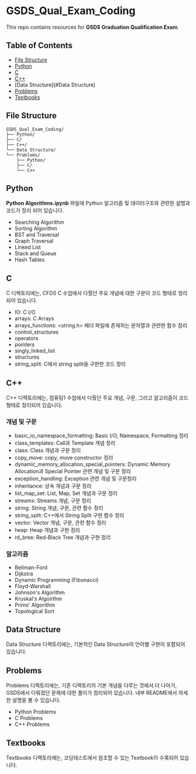 # GSDS_Qual_Exam_Coding

This repo contains resources for **GSDS Graduation Qualification Exam**.

## Table of Contents

- [File Structure](#file-structure)
- [Python](#python)
- [C](#c)
- [C++](#c-1)
- [Data Structure](#Data Structure)
- [Problems](#problems)
- [Textbooks](#textbooks)

## File Structure
```plaintext
GSDS_Qual_Exam_Coding/
├── Python/
├── C/
├── C++/
└── Data Structure/
└── Problems/
    ├── Python/
    ├── C/
    └── C++
```

## Python
**Python Algorithms.ipynb** 파일에 Python 알고리즘 및 데이터구조와 관련한 설명과 코드가 정리 되어 있습니다.
- Searching Algorithm
- Sorting Algorithm
- BST and Traversal
- Graph Traversal
- Linked List
- Stack and Queue
- Hash Tables

## C

C 디렉토리에는, CFDS C 수업에서 다뤘던 주요 개념에 대한 구문이 코드 형태로 정리되어 있습니다.
- IO: C I/O
- arrays: C Arrays
- arrays_functions: <string.h> 헤더 파일에 존재하는 문자열과 관련한 함수 정리
- control_structures
- operators
- pointers
- singly_linked_list
- structures
- string_split: C에서 string split을 구현한 코드 정리

## C++

C++ 디렉토리에는, 컴퓨팅1 수업에서 다뤘던 주요 개념, 구문, 그리고 알고리즘이 코드 형태로 정리되어 있습니다.

### 개념 및 구문
- basic_io_namespace_formatting: Basic I/O, Namespace, Formatting 정리
- class_templates: Call과 Template 개념 정리
- class: Class 개념과 구문 정리
- copy_move: copy, move constructor 정리
- dynamic_memory_allocation_special_pointers: Dynamic Memory Allocation과 Special Pointer 관련 개념 및 구문 정리
- exception_handling: Exception 관련 개념 및 구문정리
- inheritance: 상속 개념과 구문 정리
- list_map_set: List, Map, Set 개념과 구문 정리
- streams: Streams 개념, 구문 정리
- string: String 개념, 구문, 관련 함수 정리
- string_split: C++에서 String Split 구현 함수 정리
- vector: Vector 개념, 구문, 관련 함수 정리
- heap: Heap 개념과 구현 정리
- rd_bree: Red-Black Tree 개념과 구현 정리

### 알고리즘
- Bellman-Ford
- Dijkstra
- Dynamic Programming (Fibonacci)
- Floyd-Warshall
- Johnson's Algorithm
- Kruskal's Algoirthm
- Prims' Algorithm
- Topological Sort

## Data Structure

Data Structure 디렉토리에는, 기본적인 Data Structure의 언어별 구현이 포함되어 있습니다.

## Problems

Problems 디렉토리에는, 기존 디렉토리의 기본 개념을 다루는 것에서 더 나아가, GSDS에서 다뤄졌던 문제에 대한 풀이가 정리되어 있습니다. 내부 README에서 자세한 설명을 볼 수 있습니다.
- Python Problems
- C Problems
- C++ Problems

## Textbooks

Textbooks 디렉토리에는, 코딩테스트에서 참조할 수 있는 Textbook이 수록되어 있습니다.
